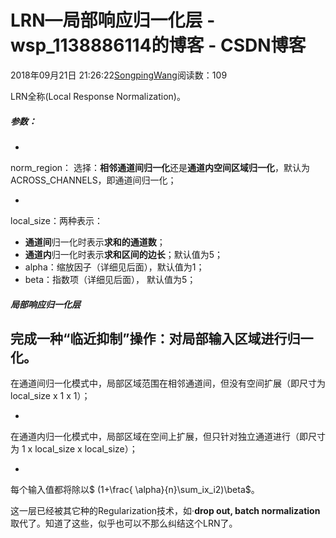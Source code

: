 # LRN—局部响应归一化层 - wsp_1138886114的博客 - CSDN博客





2018年09月21日 21:26:22[SongpingWang](https://me.csdn.net/wsp_1138886114)阅读数：109








LRN全称(Local Response Normalization)。

##### 参数：
- 
norm_region： 选择：**相邻通道间归一化**还是**通道内空间区域归一化**，默认为ACROSS_CHANNELS，即通道间归一化；

- 
local_size：两种表示：

- **通道间**归一化时表示**求和的通道数**；
- **通道内**归一化时表示**求和区间的边长**；默认值为5；
- alpha：缩放因子（详细见后面），默认值为1；
- beta：指数项（详细见后面）， 默认值为5；

##### 局部响应归一化层

完成一种“临近抑制”操作：**对局部输入区域进行归一化**。
- 
在通道间归一化模式中，局部区域范围在相邻通道间，但没有空间扩展（即尺寸为 local_size x 1 x 1）；

- 
在通道内归一化模式中，局部区域在空间上扩展，但只针对独立通道进行（即尺寸为 1 x local_size x local_size）；

- 
每个输入值都将除以$ (1+\frac{ \alpha}{n}\sum_ix_i2)\beta$。


这一层已经被其它种的Regularization技术，如·**drop out, batch normalization**取代了。知道了这些，似乎也可以不那么纠结这个LRN了。



